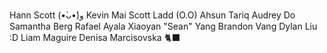 Hann Scott (•̀ᴗ•́)و
Kevin Mai
Scott Ladd (O.O)
Ahsun Tariq
Audrey Do
Samantha Berg
Rafael Ayala
Xiaoyan "Sean" Yang
Brandon Vang
Dylan Liu :D
Liam Maguire
Denisa Marcisovska 🐈‍⬛
